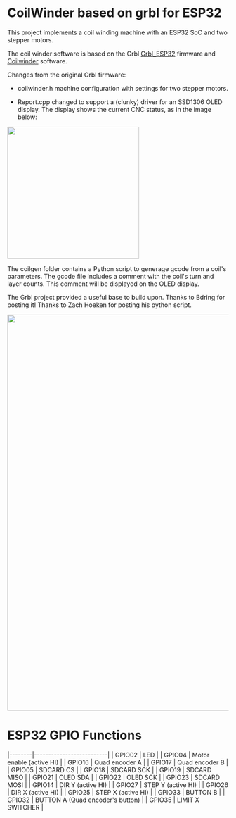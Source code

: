 

# CoilWinder based on grbl for ESP32


This project implements a coil winding machine with an ESP32 SoC and two stepper motors.

The coil winder software is based on the Grbl [Grbl_ESP32](https://github.com/bdring/Grbl_Esp32) firmware and [Coilwinder](https://github.com/hoeken/Coilwinder) software.

Changes from the original Grbl firmware:

- coilwinder.h machine configuration with settings for two stepper motors.

- Report.cpp changed to support a (clunky) driver for an SSD1306 OLED display. The display shows the current CNC status, as in the image below:

<img src="https://github.com/hww/coil_winder_grbl_esp32/blob/main/doc/oled_display.jpg" width="300">

The coilgen folder contains a Python script to generage gcode from a coil's parameters. The gcode file
 includes a comment with the coil's turn and layer counts. This comment will be displayed on the OLED display.

The Grbl project provided a useful base to build upon. Thanks to Bdring for posting it! Thanks to Zach Hoeken for posting his python script.


<img src="https://github.com/hww/coil_winder_grbl_esp32/blob/main/doc/coil_winder_photo_1.jpg" width="900">


# ESP32 GPIO Functions       

|--------|--------------------------|
| GPIO02 | LED |
| GPIO04 | Motor enable (active HI) |
| GPIO16 | Quad encoder A |
| GPIO17 | Quad encoder B |
| GPIO05 | SDCARD CS |
| GPIO18 | SDCARD SCK |
| GPIO19 | SDCARD MISO |
| GPIO21 | OLED SDA |
| GPIO22 | OLED SCK |
| GPIO23 | SDCARD MOSI |
| GPIO14 | DIR Y (active HI) |
| GPIO27 | STEP Y (active HI) |
| GPIO26 | DIR X (active HI) |
| GPIO25 | STEP X (active HI) |
| GPIO33 | BUTTON B |
| GPIO32 | BUTTON A (Quad encoder's button) |
| GPIO35 | LIMIT X SWITCHER |

        
        
        

